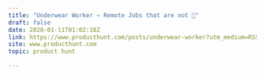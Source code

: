 ```yaml
---
title: "Underwear Worker — Remote Jobs that are not 💩"
draft: false
date: 2020-01-11T01:02:18Z
link: https://www.producthunt.com/posts/underwear-worker?utm_medium=RSS&utm_source=hune
site: www.producthunt.com
topic: product hunt  

---
```

